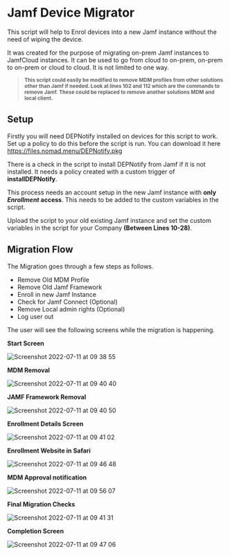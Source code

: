 # Jamf Device Migrator

This script will help to Enrol devices into a new Jamf instance without the need of wiping the device.

It was created for the purpose of migrating on-prem Jamf instances to JamfCloud instances. It can be used to go from cloud to on-prem, on-prem to on-prem or cloud to cloud. It is not limited to one way.

> **<sub>This script could easily be modified to remove MDM profiles from other solutions other than Jamf if needed. Look at lines 102 and 112 which are the commands to remove Jamf. These could be replaced to remove another solutions MDM and local client.</sub>**

## Setup

Firstly you will need DEPNotify installed on devices for this script to work. Set up a policy to do this before the script is run. You can download it here https://files.nomad.menu/DEPNotify.pkg

There is a check in the script to install DEPNotify from Jamf if it is not installed. It needs a policy created with a custom trigger of **installDEPNotify**.
	
This process needs an account setup in the new Jamf instance with **only _Enrollment_ access**. This needs to be added to the custom variables in the script.

Upload the script to your old existing Jamf instance and set the custom variables in the script for your Company **(Between Lines 10-28)**.

## Migration Flow

The Migration goes through a few steps as follows.

- Remove Old MDM Profile
- Remove Old Jamf Framework
- Enroll in new Jamf Instance
- Check for Jamf Connect (Optional)
- Remove Local admin rights (Optional)
- Log user out
  
The user will see the following screens while the migration is happening.

**Start Screen**

![Screenshot 2022-07-11 at 09 38 55](https://user-images.githubusercontent.com/89595349/178234574-6188efce-45bc-4df8-9bec-0fcb6d61fc76.png)

**MDM Removal**

![Screenshot 2022-07-11 at 09 40 40](https://user-images.githubusercontent.com/89595349/178234636-5f8f1ffe-64b6-4323-a0fe-628ee91cbd25.png)

**JAMF Framework Removal**

![Screenshot 2022-07-11 at 09 40 50](https://user-images.githubusercontent.com/89595349/178234679-f820c14a-8864-4570-a82c-4486ab20be05.png)

**Enrollment Details Screen**

![Screenshot 2022-07-11 at 09 41 02](https://user-images.githubusercontent.com/89595349/178234724-bd15c8ad-8260-4053-9241-9d8543c466ec.png)

**Enrollment Website in Safari**

![Screenshot 2022-07-11 at 09 46 48](https://user-images.githubusercontent.com/89595349/178235062-06d4418a-98a9-4880-8f75-f9e196273c78.png)

**MDM Approval notification**

![Screenshot 2022-07-11 at 09 56 07](https://user-images.githubusercontent.com/89595349/178235097-8eed6b93-ddcc-4036-8c19-8d4e0f6cf20c.png)

**Final Migration Checks**

![Screenshot 2022-07-11 at 09 41 31](https://user-images.githubusercontent.com/89595349/178237839-bf885ead-0125-4224-a2f6-f815151d3777.png)

**Completion Screen**

![Screenshot 2022-07-11 at 09 47 06](https://user-images.githubusercontent.com/89595349/178235179-cb486e37-0d94-4567-9fc5-152049dbb40a.png)




